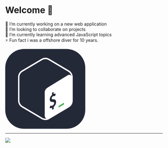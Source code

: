 
# Welcome 👋
🔭 I’m currently working on a new web application <br>👯 I’m looking to collaborate on projects <br>🌱 I’m currently learning advanced JavaScript topics <br>⚡ Fun fact i was a offshore diver for 10 years.



<svg xmlns="http://www.w3.org/2000/svg" width="256" height="256" fill="none" viewBox="0 0 256 256"><rect width="256" height="256" fill="#242938" rx="60"/><path fill="#242938" fill-rule="evenodd" d="M203.819 68.8354L140.679 31.3552C133.143 26.8816 123.854 26.8816 116.318 31.3552L53.1774 68.8354C45.6434 73.3091 41 81.575 41 90.5223V165.483C41 174.428 45.6434 182.698 53.1796 187.172L116.32 224.645C120.088 226.883 124.29 227.999 128.499 227.999C132.706 227.999 136.909 226.883 140.677 224.645L203.817 187.172C211.353 182.698 215.999 174.428 215.999 165.483V90.5223C215.999 81.575 211.353 73.3091 203.819 68.8354Z" clip-rule="evenodd"/><path fill="#fff" fill-rule="evenodd" d="M118.527 220.808L55.3866 183.334C49.2108 179.668 45.3744 172.828 45.3744 165.482V90.5234C45.3744 83.1768 49.2109 76.3374 55.3844 72.673L118.527 35.1928C121.554 33.3958 125.002 32.4455 128.499 32.4455C131.994 32.4455 135.442 33.3958 138.472 35.1928L201.612 72.673C206.816 75.7619 210.326 81.1109 211.313 87.1103C209.219 82.6411 204.496 81.4262 198.993 84.6409L139.259 121.537C131.811 125.891 126.319 130.777 126.314 139.758V213.362C126.31 218.74 128.482 222.223 131.818 223.233C130.722 223.423 129.617 223.555 128.499 223.555C125.002 223.555 121.554 222.605 118.527 220.808ZM203.819 68.8343L140.679 31.3563C136.911 29.1184 132.704 28.0005 128.499 28.0005C124.293 28.0005 120.086 29.1184 116.318 31.3563L53.1774 68.8343C45.6434 73.308 41 81.5761 41 90.5234V165.482C41 174.427 45.6434 182.697 53.1796 187.171L116.32 224.646C120.09 226.882 124.293 228 128.499 228C132.706 228 136.909 226.882 140.677 224.646L203.819 187.171C211.355 182.697 215.999 174.427 215.999 165.482V90.5234C215.999 81.5761 211.355 73.308 203.819 68.8343Z" clip-rule="evenodd"/><path fill="#47B353" fill-rule="evenodd" d="M187.267 172.729L171.545 182.139C171.128 182.382 170.822 182.655 170.819 183.156V187.27C170.819 187.773 171.157 187.982 171.573 187.737L187.539 178.034C187.955 177.791 188.019 177.326 188.022 176.825V173.196C188.022 172.696 187.684 172.486 187.267 172.729Z" clip-rule="evenodd"/><path fill="#242938" fill-rule="evenodd" d="M153.788 138.098C154.297 137.84 154.716 138.157 154.723 138.823L154.776 144.262C157.053 143.356 159.031 143.114 160.823 143.528C161.212 143.632 161.384 144.161 161.225 144.789L160.028 149.609C159.935 149.973 159.73 150.341 159.483 150.57C159.379 150.672 159.273 150.751 159.168 150.804C159.007 150.886 158.848 150.912 158.696 150.881C157.878 150.696 155.933 150.271 152.873 151.821C149.663 153.446 148.54 156.235 148.562 158.305C148.589 160.777 149.857 161.526 154.235 161.601C160.069 161.698 162.59 164.247 162.651 170.123C162.711 175.893 159.631 182.089 154.919 185.886L155.023 191.27C155.029 191.918 154.608 192.661 154.099 192.919L150.91 194.756C150.399 195.014 149.98 194.696 149.973 194.048L149.918 188.752C147.187 189.887 144.419 190.161 142.651 189.451C142.318 189.321 142.175 188.829 142.307 188.269L143.463 183.401C143.555 183.017 143.758 182.633 144.034 182.389C144.131 182.294 144.232 182.221 144.333 182.17C144.516 182.078 144.695 182.058 144.847 182.115C146.752 182.757 149.189 182.457 151.532 181.271C154.509 179.765 156.5 176.729 156.469 173.713C156.44 170.976 154.959 169.839 151.356 169.812C146.77 169.825 142.495 168.921 142.424 162.17C142.367 156.612 145.257 150.828 149.832 147.171L149.775 141.736C149.768 141.068 150.176 140.333 150.701 140.069L153.788 138.098Z" clip-rule="evenodd"/></svg>




---
[![](https://visitcount.itsvg.in/api?id=nmonroef&icon=4&color=12)](https://visitcount.itsvg.in)

<!-- Proudly created with GPRM ( https://gprm.itsvg.in ) -->

